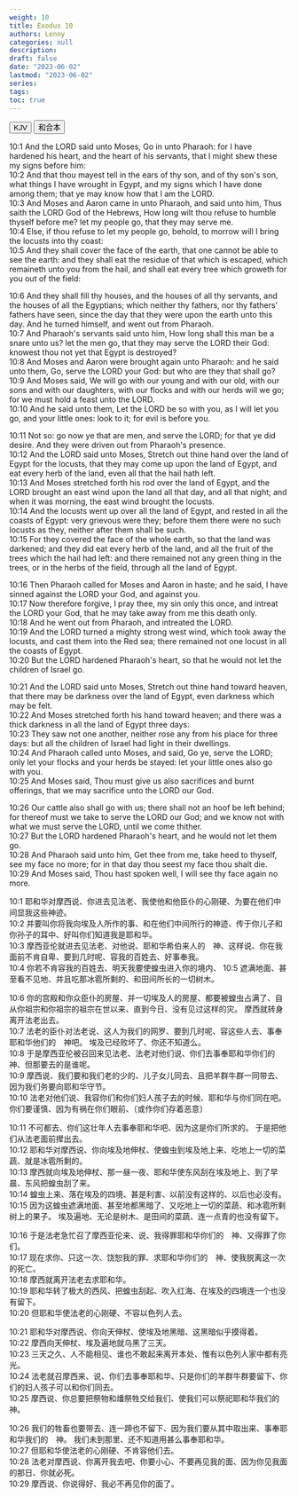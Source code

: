 ```yaml
---
weight: 10
title: Exodus 10
authors: Lenny
categories: null
description: 
draft: false
date: "2023-06-02"
lastmod: "2023-06-02"
series: 
tags: 
toc: true
---
```


<!--more-->

<!-- Tab links -->
<div class="tab">
  <button class="tablinks active" onclick="tablabel(event, 'english')">KJV</button>
  <button class="tablinks" onclick="tablabel(event, 'chinese')">和合本</button>
  
</div>

<!-- Tab content -->
<div id="english" class="tabcontent" style="display:block">

10:1 And the LORD said unto Moses, Go in unto Pharaoh: for I have hardened his heart, and the heart of his servants, that I might shew these my signs before him:  
10:2 And that thou mayest tell in the ears of thy son, and of thy son's son, what things I have wrought in Egypt, and my signs which I have done among them; that ye may know how that I am the LORD.  
10:3 And Moses and Aaron came in unto Pharaoh, and said unto him, Thus saith the LORD God of the Hebrews, How long wilt thou refuse to humble thyself before me? let my people go, that they may serve me.  
10:4 Else, if thou refuse to let my people go, behold, to morrow will I bring the locusts into thy coast:  
10:5 And they shall cover the face of the earth, that one cannot be able to see the earth: and they shall eat the residue of that which is escaped, which remaineth unto you from the hail, and shall eat every tree which groweth for you out of the field:  

10:6 And they shall fill thy houses, and the houses of all thy servants, and the houses of all the Egyptians; which neither thy fathers, nor thy fathers' fathers have seen, since the day that they were upon the earth unto this day. And he turned himself, and went out from Pharaoh.  
10:7 And Pharaoh's servants said unto him, How long shall this man be a snare unto us? let the men go, that they may serve the LORD their God: knowest thou not yet that Egypt is destroyed?  
10:8 And Moses and Aaron were brought again unto Pharaoh: and he said unto them, Go, serve the LORD your God: but who are they that shall go?  
10:9 And Moses said, We will go with our young and with our old, with our sons and with our daughters, with our flocks and with our herds will we go; for we must hold a feast unto the LORD.  
10:10 And he said unto them, Let the LORD be so with you, as I will let you go, and your little ones: look to it; for evil is before you.  

10:11 Not so: go now ye that are men, and serve the LORD; for that ye did desire. And they were driven out from Pharaoh's presence.  
10:12 And the LORD said unto Moses, Stretch out thine hand over the land of Egypt for the locusts, that they may come up upon the land of Egypt, and eat every herb of the land, even all that the hail hath left.  
10:13 And Moses stretched forth his rod over the land of Egypt, and the LORD brought an east wind upon the land all that day, and all that night; and when it was morning, the east wind brought the locusts.  
10:14 And the locusts went up over all the land of Egypt, and rested in all the coasts of Egypt: very grievous were they; before them there were no such locusts as they, neither after them shall be such.  
10:15 For they covered the face of the whole earth, so that the land was darkened; and they did eat every herb of the land, and all the fruit of the trees which the hail had left: and there remained not any green thing in the trees, or in the herbs of the field, through all the land of Egypt.  

10:16 Then Pharaoh called for Moses and Aaron in haste; and he said, I have sinned against the LORD your God, and against you.  
10:17 Now therefore forgive, I pray thee, my sin only this once, and intreat the LORD your God, that he may take away from me this death only.  
10:18 And he went out from Pharaoh, and intreated the LORD.  
10:19 And the LORD turned a mighty strong west wind, which took away the locusts, and cast them into the Red sea; there remained not one locust in all the coasts of Egypt.  
10:20 But the LORD hardened Pharaoh's heart, so that he would not let the children of Israel go.  

10:21 And the LORD said unto Moses, Stretch out thine hand toward heaven, that there may be darkness over the land of Egypt, even darkness which may be felt.  
10:22 And Moses stretched forth his hand toward heaven; and there was a thick darkness in all the land of Egypt three days:  
10:23 They saw not one another, neither rose any from his place for three days: but all the children of Israel had light in their dwellings.  
10:24 And Pharaoh called unto Moses, and said, Go ye, serve the LORD; only let your flocks and your herds be stayed: let your little ones also go with you.  
10:25 And Moses said, Thou must give us also sacrifices and burnt offerings, that we may sacrifice unto the LORD our God.  

10:26 Our cattle also shall go with us; there shall not an hoof be left behind; for thereof must we take to serve the LORD our God; and we know not with what we must serve the LORD, until we come thither.  
10:27 But the LORD hardened Pharaoh's heart, and he would not let them go.  
10:28 And Pharaoh said unto him, Get thee from me, take heed to thyself, see my face no more; for in that day thou seest my face thou shalt die.  
10:29 And Moses said, Thou hast spoken well, I will see thy face again no more.  
</div>


<div id="chinese" class="tabcontent">

10:1 耶和华对摩西说、你进去见法老、我使他和他臣仆的心刚硬、为要在他们中间显我这些神迹。  
10:2 并要叫你将我向埃及人所作的事、和在他们中间所行的神迹、传于你儿子和你孙子的耳中、好叫你们知道我是耶和华。  
10:3 摩西亚伦就进去见法老、对他说、耶和华希伯来人的　神、这样说、你在我面前不肯自卑、要到几时呢、容我的百姓去、好事奉我。  
10:4 你若不肯容我的百姓去、明天我要使蝗虫进入你的境内、
10:5 遮满地面、甚至看不见地、并且吃那冰雹所剩的、和田间所长的一切树木。  

10:6 你的宫殿和你众臣仆的房屋、并一切埃及人的房屋、都要被蝗虫占满了、自从你祖宗和你祖宗的祖宗在世以来、直到今日、没有见过这样的灾。  摩西就转身离开法老出去。  
10:7 法老的臣仆对法老说、这人为我们的网罗、要到几时呢、容这些人去、事奉耶和华他们的　神吧。  埃及已经败坏了、你还不知道么。  
10:8 于是摩西亚伦被召回来见法老、法老对他们说、你们去事奉耶和华你们的　神、但那要去的是谁呢。  
10:9 摩西说、我们要和我们老的少的、儿子女儿同去、且把羊群牛群一同带去、因为我们务要向耶和华守节。  
10:10 法老对他们说、我容你们和你们妇人孩子去的时候、耶和华与你们同在吧。  你们要谨慎、因为有祸在你们眼前、〔或作你们存着恶意〕

10:11 不可都去、你们这壮年人去事奉耶和华吧、因为这是你们所求的。  于是把他们从法老面前撵出去。  
10:12 耶和华对摩西说、你向埃及地伸杖、使蝗虫到埃及地上来、吃地上一切的菜蔬、就是冰雹所剩的。  
10:13 摩西就向埃及地伸杖、那一昼一夜、耶和华使东风刮在埃及地上、到了早晨、东风把蝗虫刮了来。  
10:14 蝗虫上来、落在埃及的四境、甚是利害、以前没有这样的、以后也必没有。  
10:15 因为这蝗虫遮满地面、甚至地都黑暗了、又吃地上一切的菜蔬、和冰雹所剩树上的果子。  埃及遍地、无论是树木、是田间的菜蔬、连一点青的也没有留下。  

10:16 于是法老急忙召了摩西亚伦来、说、我得罪耶和华你们的　神、又得罪了你们。  
10:17 现在求你、只这一次、饶恕我的罪、求耶和华你们的　神、使我脱离这一次的死亡。  
10:18 摩西就离开法老去求耶和华。  
10:19 耶和华转了极大的西风、把蝗虫刮起、吹入红海、在埃及的四境连一个也没有留下。  
10:20 但耶和华使法老的心刚硬、不容以色列人去。  

10:21 耶和华对摩西说、你向天伸杖、使埃及地黑暗、这黑暗似乎摸得着。  
10:22 摩西向天伸杖、埃及遍地就乌黑了三天。  
10:23 三天之久、人不能相见、谁也不敢起来离开本处、惟有以色列人家中都有亮光。  
10:24 法老就召摩西来、说、你们去事奉耶和华、只是你们的羊群牛群要留下、你们的妇人孩子可以和你们同去。  
10:25 摩西说、你总要把祭物和燔祭牲交给我们、使我们可以祭祀耶和华我们的　神。  

10:26 我们的牲畜也要带去、连一蹄也不留下、因为我们要从其中取出来、事奉耶和华我们的　神。  我们未到那里、还不知道用甚么事奉耶和华。  
10:27 但耶和华使法老的心刚硬、不肯容他们去。  
10:28 法老对摩西说、你离开我去吧、你要小心、不要再见我的面、因为你见我面的那日、你就必死。  
10:29 摩西说、你说得好、我必不再见你的面了。  

</div>


